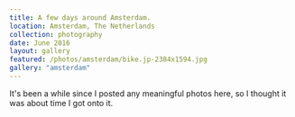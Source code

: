 ```yaml
---
title: A few days around Amsterdam.
location: Amsterdam, The Netherlands
collection: photography
date: June 2016
layout: gallery
featured: /photos/amsterdam/bike.jp-2384x1594.jpg
gallery: "amsterdam"
---
```


It's been a while since I posted any meaningful photos here, so I thought it was about time I got onto it.
